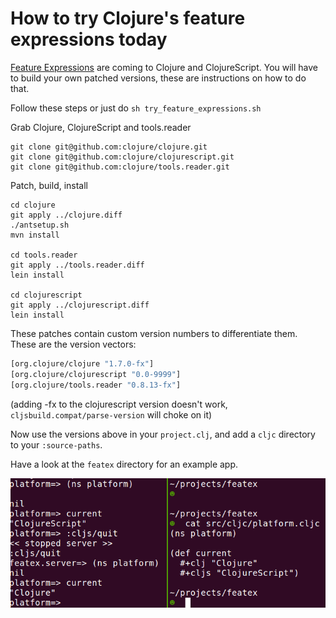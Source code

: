 # How to try Clojure's feature expressions today

[Feature Expressions](http://dev.clojure.org/display/design/Feature+Expressions) are coming to Clojure and ClojureScript. You will have to build your own patched versions, these are instructions on how to do that.

Follow these steps or just do `sh try_feature_expressions.sh`

Grab Clojure, ClojureScript and tools.reader

```
git clone git@github.com:clojure/clojure.git
git clone git@github.com:clojure/clojurescript.git
git clone git@github.com:clojure/tools.reader.git
```

Patch, build, install

```
cd clojure
git apply ../clojure.diff
./antsetup.sh
mvn install

cd tools.reader
git apply ../tools.reader.diff
lein install

cd clojurescript
git apply ../clojurescript.diff
lein install
```

These patches contain custom version numbers to differentiate them. These are the version vectors:

```clojure
[org.clojure/clojure "1.7.0-fx"]
[org.clojure/clojurescript "0.0-9999"]
[org.clojure/tools.reader "0.8.13-fx"]
```

(adding -fx to the clojurescript version doesn't work, `cljsbuild.compat/parse-version` will choke on it)

Now use the versions above in your `project.clj`, and add a `cljc` directory to your `:source-paths`.

Have a look at the `featex` directory for an example app.

![](screenshot.png)
